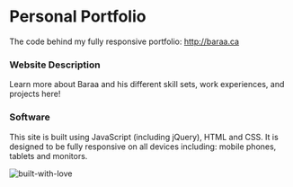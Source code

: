 # Personal Portfolio

The code behind my fully responsive portfolio: http://baraa.ca

### Website Description

Learn more about Baraa and his different skill sets, work experiences, and projects here!

### Software

This site is built using JavaScript (including jQuery), HTML and CSS. It is designed to be fully responsive on all devices including: mobile phones, tablets and monitors.

![built-with-love](http://forthebadge.com/images/badges/built-with-love.svg)
